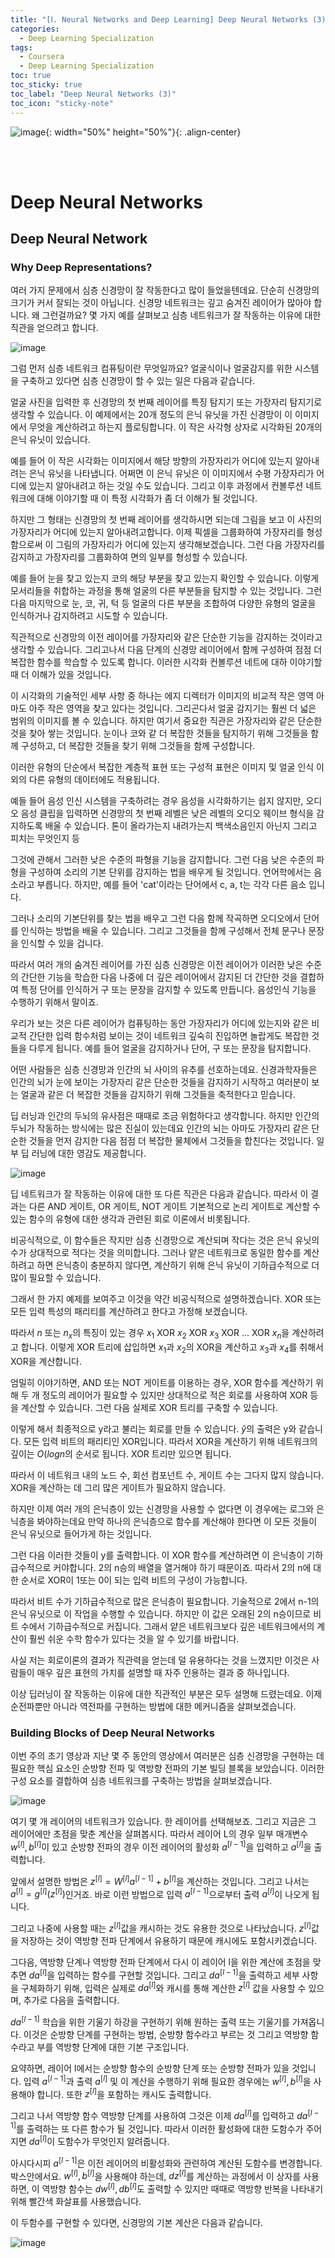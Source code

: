 ```yaml
---
title: "[Ⅰ. Neural Networks and Deep Learning] Deep Neural Networks (3)"
categories:
  - Deep Learning Specialization
tags:
  - Coursera
  - Deep Learning Specialization
toc: true
toc_sticky: true
toc_label: "Deep Neural Networks (3)"
toc_icon: "sticky-note"
---
```


![image](https://user-images.githubusercontent.com/55765292/172768350-41a6b2f0-9468-4b13-bc94-4a38f89ce5e6.png){: width="50%" height="50%"}{: .align-center}

<br><br>

# Deep Neural Networks

## Deep Neural Network

### Why Deep Representations?

여러 가지 문제에서 심층 신경망이 잘 작동한다고 많이 들었을텐데요. 단순히 신경망의 크기가 커서 잘되는 것이 아닙니다. 신경망 네트워크는 깊고 숨겨진 레이어가 많아야 합니다. 왜 그런걸까요? 몇 가지 예를 살펴보고 심층 네트워크가 잘 작동하는 이유에 대한 직관을 얻으려고 합니다.

![image](https://user-images.githubusercontent.com/55765292/176356740-234e9b52-cbc4-4ea4-b6b9-d4710d0f1581.png)

그럼 먼저 심층 네트워크 컴퓨팅이란 무엇일까요? 얼굴식이나 얼굴감지를 위한 시스템을 구축하고 있다면 심층 신경망이 할 수 있는 일은 다음과 같습니다.

얼굴 사진을 입력한 후 신경망의 첫 번째 레이어를 특징 탐지기 또는 가장자리 탐지기로 생각할 수 있습니다. 이 예제에서는 20개 정도의 은닉 유닛을 가진 신경망이 이 이미지에서 무엇을 계산하려고 하는지 플로팅합니다. 이 작은 사각형 상자로 시각화된 20개의 은닉 유닛이 있습니다.

예를 들어 이 작은 시각화는 이미지에서 해당 방향의 가장자리가 어디에 있는지 알아내려는 은닉 유닛을 나타냅니다. 어쩌면 이 은닉 유닛은 이 이미지에서 수평 가장자리가 어디에 있는지 알아내려고 하는 것일 수도 있습니다. 그리고 이후 과정에서 컨볼루션 네트워크에 대해 이야기할 때 이 특정 시각화가 좀 더 이해가 될 것입니다.

하지만 그 형태는  신경망의 첫 번째 레이어를 생각하시면 되는데 그림을 보고 이 사진의 가장자리가 어디에 있는지 알아내려고합니다. 이제 픽셀을 그룹화하여 가장자리를 형성함으로써 이 그림의 가장자리가 어디에 있는지 생각해보겠습니다. 그런 다음 가장자리를 감지하고 가장자리를 그룹화하여 면의 일부를 형성할 수 있습니다.

예를 들어 눈을 찾고 있는지 코의 해당 부분을 찾고 있는지 확인할 수 있습니다. 이렇게 모서리들을 취합하는 과정을 통해 얼굴의 다른 부분들을 탐지할 수 있는 것입니다. 그런 다음 마지막으로 눈, 코, 귀, 턱 등 얼굴의 다른 부분을 조합하여 다양한 유형의 얼굴을 인식하거나 감지하려고 시도할 수 있습니다.

직관적으로 신경망의 이전 레이어를 가장자리와 같은 단순한 기능을 감지하는 것이라고 생각할 수 있습니다. 그리고나서 다음 단계의 신경망 레이어에서 함께 구성하여 점점 더 복잡한 함수를 학습할 수 있도록 합니다. 이러한 시각화 컨볼루션 네트에 대하 이야기할 때 더 이해가 있을 것입니다.

이 시각화의 기술적인 세부 사항 중 하나는 에지 디렉터가 이미지의 비교적 작은 영역 아마도 아주 작은 영역을 찾고 있다는 것입니다. 그리곤다서 얼굴 감지기는 훨씬 더 넓은 범위의 이미지를 볼 수 있습니다. 하지만 여기서 중요한 직관은 가장자리와 같은 단순한 것을 찾아 쌓는 것입니다. 눈이나 코와 같 더 복잡한 것들을 탐지하기 위해 그것들을 함께 구성하고, 더 복잡한 것들을 찾기 위해 그것들을 함께 구성합니다.

이러한 유형의 단순에서 복잡한 계층적 표현 또는 구성적 표현은 이미지 및 얼굴 인식 이외의 다른 유형의 데이터에도 적용됩니다.

예들 들어 음성 인신 시스템을 구축하려는 경우 음성을 시각화하기는 쉽지 않지만, 오디오 음성 클립을 입력하면 신경망의 첫 번째 레벨은 낮은 레벨의 오디오 웨이브 형식을 감지하도록 배울 수 있습니다. 톤이 올라가는지 내려가는지 백색소음인지 아닌지 그리고 피치는 무엇인지 등 

그것에 관해서 그러한 낮은 수준의 파형을 기능을 감지합니다. 그런 다음 낮은 수준의 파형을 구성하여 소리의 기본 단위를 감지하는 법을 배우게 될 것입니다. 언어학에서는 음소라고 부릅니다. 하지만, 예를 들어 'cat'이라는 단어에서 c, a, t는 각각 다른 음소 입니다.

그러나 소리의 기본단위를 찾는 법을 배우고 그런 다음 함께 작곡하면 오디오에서 단어를 인식하는 방법을 배울 수 있습니다. 그리고 그것들을 함께 구성해서 전체 문구나 문장을 인식할 수 있을 겁니다.

따라서 여러 개의 숨겨진 레이어를 가진 심층 신경망은 이전 레이어가 이러한 낮은 수준의 간단한 기능을 학습한 다음 나중에 더 깊은 레이어에서 감지된 더 간단한 것을 결합하여 특정 단어를 인식하거 구 또는 문장을 감지할 수 있도록 만듭니다. 음성인식 기능을 수행하기 위해서 말이죠.

우리가 보는 것은 다른 레이어가 컴퓨팅하는 동안 가장자리가 어디에 있는지와 같은 비교적 간단한 입력 함수처럼 보이는 것이 네트워크 깊숙히 진입하면 놀랍게도 복잡한 것들을 다루게 됩니다. 예를 들어 얼굴을 감지하거나 단어, 구 또는 문장을 탐지합니다.

어떤 사람들은 심층 신경망과 인간의 뇌 사이의 유추를 선호하는데요. 신경과학자들은 인간의 뇌가 눈에 보이는 가장자리 같은 단순한 것들을 감지하기 시작하고 여러분이 보는 얼굴과 같은 더 복잡한 것들을 감지하기 위해 그것들을 축적한다고 믿습니다.

딥 러닝과 인간의 두뇌의 유사점은 때때로 조금 위험하다고 생각합니다. 하지만 인간의 두뇌가 작동하는 방식에는 많은 진실이 있는데요 인간의 뇌는 아마도 가장자리 같은 단순한 것들을 먼저 감지한 다음 점점 더 복잡한 물체에서 그것들을 합친다는 것입니다. 일부 딥 러닝에 대한 영감도 제공합니다.


![image](https://user-images.githubusercontent.com/55765292/176356819-0e294f62-7d7c-4ee6-aff2-817a398e510c.png)

딥 네트워크가 잘 작동하는 이유에 대한 또 다른 직관은 다음과 같습니다. 따라서 이 결과는 다른 AND 게이트, OR 게이트, NOT 게이트 기본적으로 논리 게이트로 계산할 수 있는 함수의 유형에 대한 생각과 관련된 회로 이론에서 비롯됩니다.

비공식적으로, 이 함수들은 작지만 심층 신경망으로 계산되며 작다는 것은 은닉 유닛의 수가 상대적으로 적다는 것을 의미합니다. 그러나 얕은 네트워크로 동일한 함수를 계산하려고 하면 은닉층이 충분하지 않다면, 계산하기 위해 은닉 유닛이 기하급수적으로 더 많이 필요할 수 있습니다.

그래서 한 가지 예제를 보여주고 이것을 약간 비공식적으로 설명하겠습니다. XOR 또는 모든 입력 특성의 패리티를 계산하려고 한다고 가정해 보겠습니다.

따라서 $n$ 또는 $n_x$의 특징이 있는 경우 $x_1$ XOR $x_2$ XOR $x_3$ XOR ... XOR $x_n$을 계산하려고 합니다. 이렇게 XOR 트리에 삽입하면 $x_1$과 $x_2$의 XOR을 계산하고 $x_3$과 $x_4$를 취해서 XOR을 계산합니다.

엄밀히 이야기하면, AND 또는 NOT 게이트를 이용하는 경우, XOR 함수를 계산하기 위해 두 개 정도의 레이어가 필요할 수 있지만 상대적으로 적은 회로를 사용하여 XOR 등을 계산할 수 있습니다. 그런 다음 실제로 XOR 트리를 구축할 수 있습니다.

이렇게 해서 최종적으로 y라고 불리는 회로를 만들 수 있습니다. $\hat{y}$의 출력은 y와 같습니다. 모든 입력 비트의 패리티인 XOR입니다. 따라서 XOR을 계산하기 위해 네트워크의 깊이는 $O(log{n}$의 순서로 됩니다. XOR 트리만 있으면 됩니다.

따라서 이 네트워크 내의 노드 수, 회선 컴포넌트 수, 게이트 수는 그다지 많지 않습니다. XOR을 계산하는 데 그리 많은 게이트가 필요하지 않습니다.

하지만 이제 여러 개의 은닉층이 있는 신경망을 사용할 수 없다면 이 경우에는 로그와 은닉층을 봐야하는데요 만약 하나의 은닉층으로 함수를 계산해야 한다면 이 모든 것들이 은닉 유닛으로 들어가게 하는 것입니다.

그런 다음 이러한 것들이 y를 출력합니다. 이 XOR 함수를 계산하려면 이 은닉층이 기하급수적으로 커야합니다. 2의 n승의 배열을 열거해야 하기 때문이죠. 따라서 2의 n에 대한 순서로 XOR이 1또는 0이 되는 입력 비트의 구성이 가능합니다.

따라서 비트 수가 기하급수적으로 많은 은닉층이 필요합니다. 기술적으로 2에서 n-1의 은닉 유닛으로 이 작업을 수행할 수 있습니다. 하지만 이 값은 오래된 2의 n승이므로 비트 수에서 기하급수적으로 커집니다. 그래서 얕은 네트워크보다 깊은 네트워크에서의 계산이 훨씬 쉬운 수학 함수가 있다는 것을 알 수 있기를 바랍니다.

사실 저는 회로이론의 결과가 직관력을 얻는데 덜 유용하다는 것을 느꼈지만 이것은 사람들이 매우 깊은 표현의 가치를 설명할 때 자주 인용하는 결과 중 하나입니다.

이상 딥러닝이 잘 작동하는 이유에 대한 직관적인 부분은 모두 설명해 드렸는데요. 이제 순전파뿐만 아니라 역전파를 구현하는 방법에 대한 메커니즘을 살펴보겠습니다.


### Building Blocks of Deep Neural Networks

이번 주의 초기 영상과 지난 몇 주 동안의 영상에서 여러분은 심층 신경망을 구현하는 데 필요한 핵심 요소인 순방향 전파 및 역방향 전파의 기본 빌딩 블록을 보았습니다. 이러한 구성 요소를 결합하여 심층 네트워크를 구축하는 방법을 살펴보겠습니다.

![image](https://user-images.githubusercontent.com/55765292/176574988-2823242f-a63f-4aee-b1e9-035d057b0e15.png)

여기 몇 개 레이어의 네트워크가 있습니다. 한 레이어를 선택해보죠. 그리고 지금은 그 레이어에만 초점을 맞춘 계산을 살펴봅시다. 따라서 레이어 L의 경우 일부 매개변수 $w^{[l]}, b^{[l]}$이 있고 순방향 전파의 경우 이전 레이어의 활성화 $a^{[l-1]}$을 입력하고 $a^{[l]}$을 출력합니다.

앞에서 설명한 방법은 $z^{[l]} = W^{[l]}a^{[l-1]} + b^{[l]}$을 계산하는 것입니다. 그리고 나서는 $a^{[l]} = g^{[l]}(z^{[l]})$인거죠. 바로 이런 방법으로 입력 $a^{[l-1]}$으로부터 출력 $a^{[l]}$이 나오게 됩니다.

그리고 나중에 사용할 때는 $z^{[l]}$값을 캐시하는 것도 유용한 것으로 나타났습니다. $z^{[l]}$값을 저장하는 것이 역방향 전파 단계에서 유용하기 때문에 캐시에도 포함시키겠습니다.

그다음, 역방향 단계나 역방향 전파 단계에서 다시 이 레이어 l을 위한 계산에 초점을 맞추면 $da^{[l]}$을 입력하는 함수를 구현할 것입니다. 그리고 $da^{[l-1]}$을 출력하고 세부 사항을 구체화하기 위해, 입력은 실제로 $da^{[l]}$와 캐시를 통해 계산한 $z^{[l]}$ 값을 사용할 수 있으며, 추가로 다음을 출력합니다.

$da^{[l-1]}$ 학습을 위한 기울기 하강을 구현하기 위해 원하는 출력 또는 기울기를 가져옵니다. 이것은 순방향 단계를 구현하는 방법, 순방향 함수라고 부르는 것 그리고 역방향 함수라고 부를 역방향 단계에 대한 기본 구조입니다.

요약하면, 레이어 l에서는 순방향 함수의 순방향 단계 또는 순방향 전파가 있을 것입니다. 입력 $a^{[l-1]}$과 출력 $a^{[l]}$ 및 이 계산을 수행하기 위해 필요한 경우에는 $w^{[l]}, b^{[l]}$을 사용해야 합니다. 또한 $z^{[l]}$을 포함하는 캐시도 출력합니다.

그리고 나서 역방향 함수 역방향 단계를 사용하여 그것은 이제 $da^{[l]}$를 입력하고 $da^{[l-1]}$를 출력하는 또 다른 함수가 될 것입니다. 따라서 이러한 활성화에 대한 도함수가 주어지면 $da^{[l]}$이 도함수가 무엇인지 알려줍니다.

아시다시피 $a^{[l-1]}$은 이전 레이어의 비활성화와 관련하여 계산된 도함수를 변경합니다. 박스안에서요. $w^{[l]},b^{[l]}$을 사용해야 하는데, $dz^{[l]}$를 계산하는 과정에서 이 상자를 사용하면, 이 역방향 함수는 $dw^{[l]},db^{[l]}$도 출력할 수 있지만 때때로 역방향 반복을 나타내기 위해 빨간색 화살표를 사용했습니다.

이 두함수를 구현할 수 있다면, 신경망의 기본 계산은 다음과 같습니다.

![image](https://user-images.githubusercontent.com/55765292/176575057-b558d9b8-dbe5-40d3-964b-be1ebbb4f274.png)
